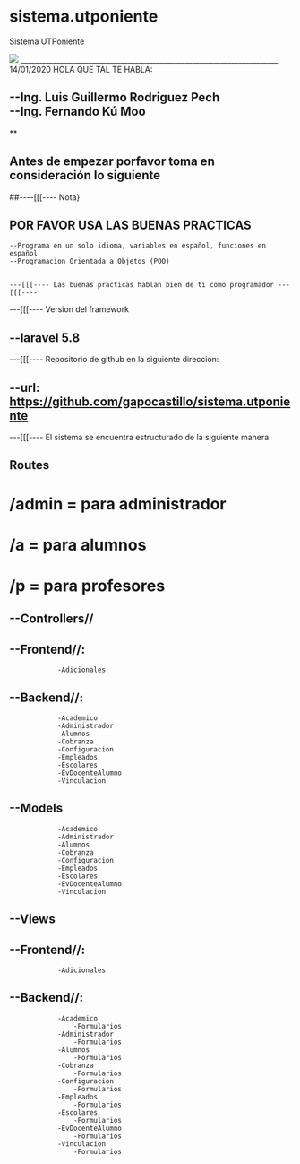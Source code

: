 # sistema.utponiente
Sistema UTPoniente

<img src="http://www.utponiente.edu.mx/utp/img/logo.png">
________________________________________________________________________
							14/01/2020
HOLA QUE TAL TE HABLA:

--Ing. Luis Guillermo Rodriguez Pech <br />
--Ing. Fernando Kú Moo
------------------------------------------------------------------------

**
## Antes de empezar porfavor toma en consideración lo siguiente 

##----[[[---- Nota}
##  POR FAVOR USA LAS BUENAS PRACTICAS 
	--Programa en un solo idioma, variables en español, funciones en español
	--Programacion Orientada a Objetos (POO)

	
	---[[[---- Las buenas practicas hablan bien de ti como programador ---[[[----


 ---[[[---- Version del framework 
##		--laravel 5.8

 ---[[[---- Repositorio de github en la siguiente direccion:
##		--url: https://github.com/gapocastillo/sistema.utponiente

 ---[[[---- El sistema se encuentra estructurado de la siguiente manera
##  Routes
# 			/admin = para administrador
#			/a     = para alumnos
# 			/p     = para profesores

##	--Controllers//
##		--Frontend//:
				-Adicionales
##		--Backend//:
				-Academico
				-Administrador
				-Alumnos
				-Cobranza
				-Configuracion
				-Empleados
				-Escolares
				-EvDocenteAlumno
				-Vinculacion

##	--Models
				-Academico
				-Administrador
				-Alumnos
				-Cobranza
				-Configuracion
				-Empleados
				-Escolares
				-EvDocenteAlumno
				-Vinculacion

##	--Views
##		--Frontend//:
				-Adicionales
##		--Backend//:
				-Academico
					-Formularios				
				-Administrador
					-Formularios
				-Alumnos
					-Formularios				
				-Cobranza
					-Formularios
				-Configuracion
					-Formularios
				-Empleados
					-Formularios
				-Escolares
					-Formularios
				-EvDocenteAlumno
					-Formularios
				-Vinculacion
					-Formularios
